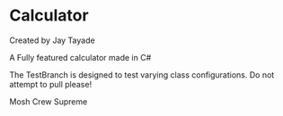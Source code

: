 Calculator
==========
Created by Jay Tayade

A Fully featured calculator made in C#

The TestBranch is designed to test varying class configurations. Do not attempt to pull please!

Mosh Crew Supreme